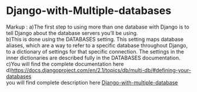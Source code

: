# Django-with-Multiple-databases
 Markup : a)The first step to using more than one database with Django is to tell Django about the database servers you’ll be using. <br />
b)This is done using the DATABASES setting. This setting maps database aliases, which are a way to refer to a specific database throughout Django, to a dictionary of settings for that specific connection. The settings in the inner dictionaries are described fully in the DATABASES documentation.<br />
c)You will find the complete documentation here <br />
d)https://docs.djangoproject.com/en/2.1/topics/db/multi-db/#defining-your-databases<br />
you will find complete description here
[Django-with-multiple-database]('https://ganapathiambore.blogspot.com/2019/06/how-to-configure-multiple-databases-in.html')

